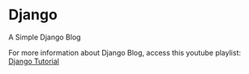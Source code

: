 # Django

A Simple Django Blog

For more information about Django Blog, access this youtube playlist: [Django Tutorial](https://www.youtube.com/playlist?list=PL-osiE80TeTtoQCKZ03TU5fNfx2UY6U4p)

